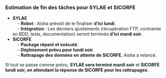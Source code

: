 ### **Estimation de fin des tâches pour SYLAE et SICORFE**  
- **SYLAE**  
    - **Robot** : Aisha prévoit de le finaliser **d’ici lundi**.  
    - **Intégration** : Les derniers ajustements (récupération FTP, contrainte en BDD, tests, documentation) seront terminés **d’ici mardi soir**.  
- **SICORFE**  
    - **Package réparé et exécuté**.  
    - **Déploiement prévu pour lundi soir**.  
    - **Rattrapage des données en attente de SICORFE**, Aisha a relancé.

Si tout se passe comme prévu, **SYLAE sera terminé mardi soir** et **SICORFE lundi soir, en attendant la réponse de SICORFE pour les rattrapages**.